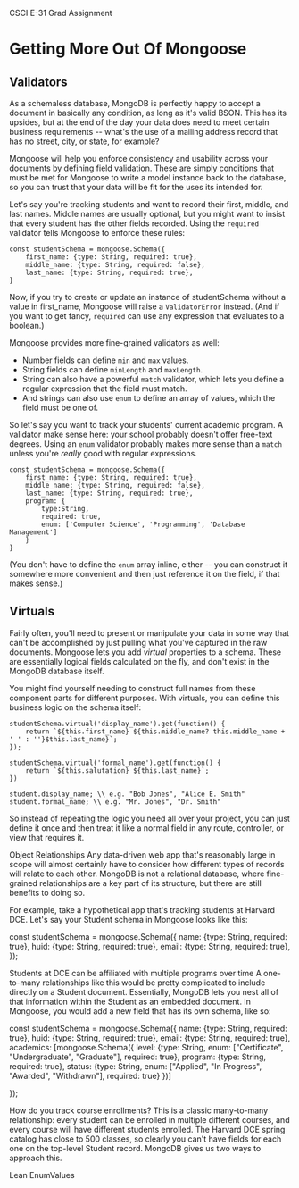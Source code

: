 CSCI E-31 Grad Assignment

# Getting More Out Of Mongoose


## Validators

As a schemaless database, MongoDB is perfectly happy to accept a document in
basically any condition, as long as it's valid BSON. This has its upsides, but
at the end of the day your data does need to meet certain business requirements --
what's the use of a mailing address record that has no street, city, or state, for
example?

Mongoose will help you enforce consistency and usability across your documents by
defining field validation. These are simply conditions that must be met for
Mongoose to write a model instance back to the database, so you can trust that
your data will be fit for the uses its intended for.

Let's say you're tracking students and want to record their first, middle, and
last names. Middle names are usually optional, but you might want to insist that
every student has the other fields recorded. Using the ```required```
validator tells Mongoose to enforce these rules:

~~~
const studentSchema = mongoose.Schema({
    first_name: {type: String, required: true},
    middle_name: {type: String, required: false},
    last_name: {type: String, required: true},
}
~~~

Now, if you try to create or update an instance of studentSchema without a value in
first_name, Mongoose will raise a ```ValidatorError``` instead. (And if you want to
get fancy, ```required``` can use any expression that evaluates to a boolean.)

Mongoose provides more fine-grained validators as well:
* Number fields can define ```min``` and ```max``` values.
* String fields can define ```minLength``` and ```maxLength```.
* String can also have a powerful ```match``` validator, which lets you define a
regular expression that the field must match.
* And strings can also use ```enum``` to define an array of values, which the field
must be one of.

So let's say you want to track your students' current academic program. A validator
make sense here: your school probably doesn't offer free-text degrees. Using
an ```enum``` validator probably makes more sense than a ```match``` unless you're
*really* good with regular expressions.

~~~
const studentSchema = mongoose.Schema({
    first_name: {type: String, required: true},
    middle_name: {type: String, required: false},
    last_name: {type: String, required: true},
    program: {
        type:String,
        required: true,
        enum: ['Computer Science', 'Programming', 'Database Management']
    }
}
~~~

(You don't have to define the ```enum``` array inline, either -- you can construct it
somewhere more convenient and then just reference it on the field, if that makes
sense.)

 


## Virtuals
Fairly often, you'll need to present or manipulate your data in some way
that can't be accomplished by just pulling what you've captured in the raw documents.
Mongoose lets you add *virtual* properties to a schema. These are essentially logical
fields calculated on the fly, and don't exist in the MongoDB database itself.

You might find yourself needing to construct full names from these component parts
for different purposes. With virtuals, you can define this business logic on the
schema itself:

~~~
studentSchema.virtual('display_name').get(function() {
    return `${this.first_name} ${this.middle_name? this.middle_name + ' ' : ''}$this.last_name}`;
});

studentSchema.virtual('formal_name').get(function() {
    return `${this.salutation} ${this.last_name}`;
})

student.display_name; \\ e.g. "Bob Jones", "Alice E. Smith"
student.formal_name; \\ e.g. "Mr. Jones", "Dr. Smith"
~~~

So instead of repeating the logic you need all over your project, you can just
define it once and then treat it like a normal field in any route, controller,
or view that requires it.


Object Relationships
Any data-driven web app that's reasonably large in scope will almost certainly
have to consider how different types of records will relate to each other.
MongoDB is not a relational database, where fine-grained relationships are a key
part of its structure, but there are still benefits to doing so.

For example, take a hypothetical app that's tracking students at Harvard
DCE. Let's say your Student schema in Mongoose looks like this:

const studentSchema = mongoose.Schema({
    name: {type: String, required: true},
    huid: {type: String, required: true},
    email: {type: String, required: true},
});

Students at DCE can be affiliated with multiple programs over time A one-to-many relationships
like this would be pretty complicated to include directly on a Student document.
Essentially, MongoDB lets you nest all of that information within the Student as
an embedded document. In Mongoose, you would add a new field that has its own
schema, like so:

const studentSchema = mongoose.Schema({
    name: {type: String, required: true},
    huid: {type: String, required: true},
    email: {type: String, required: true},
    academics: [mongoose.Schema({
            level: {type: String, enum: ["Certificate", "Undergraduate", "Graduate"], required: true},
            program: {type: String, required: true},
            status: {type: String, enum: ["Applied", "In Progress", "Awarded", "Withdrawn"], required: true}
        })]

});


How do you track course enrollments? This is a classic many-to-many
relationship: every student can be enrolled in multiple different courses, and
every course will have different students enrolled. The Harvard DCE spring catalog
has close to 500 classes, so clearly you can't have fields for each one on the
top-level Student record. MongoDB gives us two ways to approach this.


Lean
EnumValues

